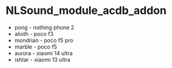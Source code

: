 # NLSound_module_acdb_addon

* pong - nothing phone 2
* alioth - poco f3
* mondrian - poco f5 pro
* marble - poco f5
* aurora - xiaomi 14 ultra
* ishtar - xiaomi 13 ultra
